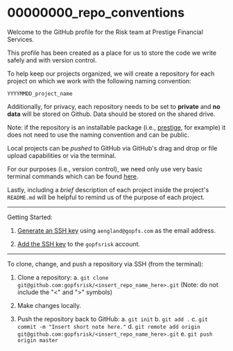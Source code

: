 # 00000000_repo_conventions

Welcome to the GitHub profile for the Risk team at Prestige Financial Services.

This profile has been created as a place for us to store the code we write safely and with version control.

To help keep our projects organized, we will create a repository for each project on which we work with the following naming convention:

```YYYYMMDD_project_name```

Additionally, for privacy, each repository needs to be set to **private** and **no data** will be stored on Github. Data should be stored on the shared drive.

Note: if the repository is an installable package (i.e., [prestige](https://github.com/gopfsrisk/prestige), for example) it does not need to use the naming convention and can be public.

Local projects can be *pushed* to GitHub via GitHub's drag and drop or file upload capabilities or via the terminal.

For our purposes (i.e., version control), we need only use very basic terminal commands which can be found [here](https://www.tutsmake.com/upload-project-files-on-github-using-command-line/).

Lastly, including a *brief* description of each project inside the project's ```README.md``` will be helpful to remind us of the purpose of each project.

---

Getting Started:

1. [Generate an SSH key](https://help.github.com/en/github/authenticating-to-github/generating-a-new-ssh-key-and-adding-it-to-the-ssh-agent) using ```aengland@gopfs.com``` as the email address.

2. [Add the SSH key](https://help.github.com/en/github/authenticating-to-github/adding-a-new-ssh-key-to-your-github-account) to the ```gopfsrisk``` account.

---

To clone, change, and push a repository via SSH (from the terminal):

1. Clone a repository:
  a. ```git clone git@github.com:gopfsrisk/<insert_repo_name_here>.git``` (Note: do not include the "<" and ">" symbols)

2. Make changes locally.

3. Push the repository back to GitHub:
  a. ```git init```
  b. ```git add .```
  c. ```git commit -m "Insert short note here."```
  d. ```git remote add origin git@github.com:gopfsrisk/<insert_repo_name_here>.git```
  e. ```git push origin master```





